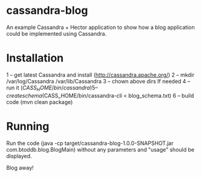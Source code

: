 cassandra-blog
==============

An example Cassandra + Hector application to show how a blog application could be implemented using Cassandra.

Installation
============

1 – get latest Cassandra and install (http://cassandra.apache.org/)
2 – mkdir /var/log/Cassandra /var/lib/Cassandra
3 – chown above dirs If needed
4 – run it ($CASS_HOME/bin/cassandra)
5 – create schema ($CASS_HOME/bin/cassandra-cli < blog_schema.txt)
6 – build code (mvn clean package)

Running
=======

Run the code (java -cp target/cassandra-blog-1.0.0-SNAPSHOT.jar com.btoddb.blog.BlogMain) without any parameters and "usage" should be displayed.

Blog away!

